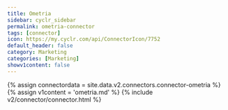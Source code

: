 ```yaml
---
title: Ometria
sidebar: cyclr_sidebar
permalink: ometria-connector
tags: [connector]
icon: https://my.cyclr.com/api/ConnectorIcon/7752
default_header: false
category: Marketing
categories: [Marketing]
showv1content: false
---
```

{% assign connectordata = site.data.v2.connectors.connector-ometria %}
{% assign v1content = 'ometria.md' %}
{% include v2/connector/connector.html %}	